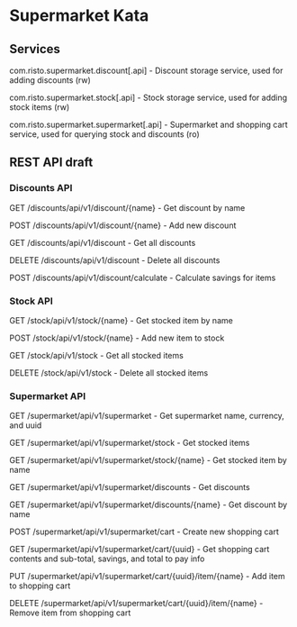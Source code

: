 # Supermarket Kata

## Services

com.risto.supermarket.discount[.api] - Discount storage service, used for adding discounts (rw)

com.risto.supermarket.stock[.api] - Stock storage service, used for adding stock items (rw)

com.risto.supermarket.supermarket[.api] - Supermarket and shopping cart service, used for querying stock and discounts (ro)



## REST API draft

### Discounts API

GET /discounts/api/v1/discount/{name}   - Get discount by name

POST /discounts/api/v1/discount/{name}  - Add new discount


GET /discounts/api/v1/discount  		- Get all discounts

DELETE /discounts/api/v1/discount  		- Delete all discounts


POST /discounts/api/v1/discount/calculate  - Calculate savings for items


### Stock API

GET /stock/api/v1/stock/{name}   - Get stocked item by name

POST /stock/api/v1/stock/{name}  - Add new item to stock


GET /stock/api/v1/stock  		 - Get all stocked items

DELETE /stock/api/v1/stock  	 - Delete all stocked items


### Supermarket API

GET /supermarket/api/v1/supermarket              - Get supermarket name, currency, and uuid


GET /supermarket/api/v1/supermarket/stock        - Get stocked items

GET /supermarket/api/v1/supermarket/stock/{name} - Get stocked item by name


GET /supermarket/api/v1/supermarket/discounts        - Get discounts

GET /supermarket/api/v1/supermarket/discounts/{name} - Get discount by name


POST /supermarket/api/v1/supermarket/cart        - Create new shopping cart

GET /supermarket/api/v1/supermarket/cart/{uuid}  - Get shopping cart contents and sub-total, savings, and total to pay info

PUT /supermarket/api/v1/supermarket/cart/{uuid}/item/{name}  - Add item to shopping cart

DELETE /supermarket/api/v1/supermarket/cart/{uuid}/item/{name}  - Remove item from shopping cart


